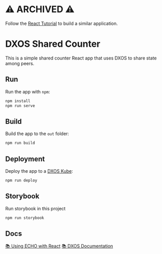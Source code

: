 # ⚠️ ARCHIVED ⚠️

Follow the [React Tutorial](https://docs.dxos.org/guide/tutorial.html) to build a similar application.

# DXOS Shared Counter

This is a simple shared counter React app that uses DXOS to share state among peers.

## Run

Run the app with `npm`:

```bash
npm install
npm run serve
```

## Build

Build the app to the `out` folder:

```bash
npm run build
```

## Deployment

Deploy the app to a [DXOS Kube](https://docs.dxos.org/guide/kube):

```bash
npm run deploy
```

## Storybook

Run storybook in this project

```bash
npm run storybook
```

## Docs

[📚 Using ECHO with React](https://docs.dxos.org/guide/react)
[📚 DXOS Documentation](https://docs.dxos.org)
